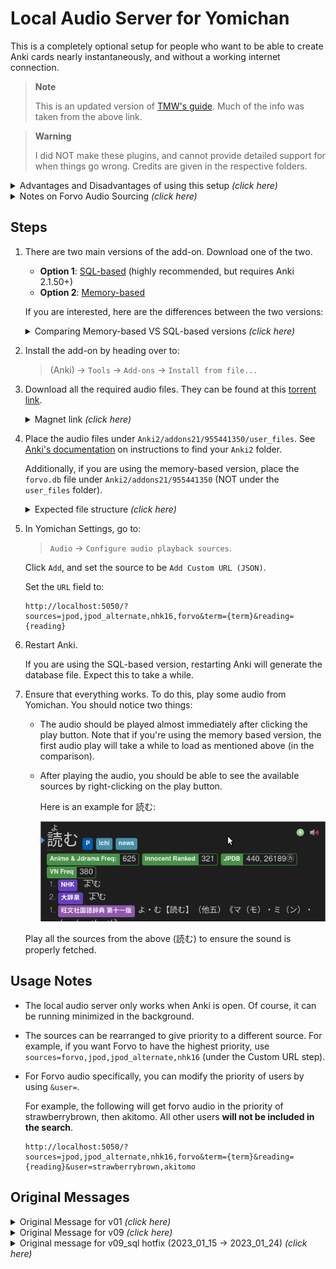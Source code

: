 
# Local Audio Server for Yomichan

This is a completely optional setup for people who want to be
able to create Anki cards nearly instantaneously, and without
a working internet connection.

> **Note**
>
> This is an updated version of
> [TMW's guide](https://learnjapanese.moe/yomichan/#offline-audio-server).
> Much of the info was taken from the above link.


> **Warning**
>
> I did NOT make these plugins, and cannot provide detailed support for when things go wrong.
> Credits are given in the respective folders.



<details>
<summary>Advantages and Disadvantages of using this setup <i>(click here)</i></summary>


* **Advantages:**

    1. Most audio is gotten in **less than a second**. Without the local audio server,
        fetching the audio can take anywhere from three seconds to a full minute
        (on particularly bad days).

        Most of the delay from Yomichan when creating cards is from fetching the audio.
        In other words, getting the audio is the main bottleneck of when creating Anki cards.
        This setup removes this bottleneck, and allows you to make cards **nearly instaneously**.

    1. If you do not have internet access, you can still add audio to your cards.

* **Disadvantages:**

    1. This setup requires a little over **5GB of free space**.

    1. This setup is only available for PC. Although there have been talks to port this to Android,
        this is not currently feasible because most users do not want to waste
        multiple gigabytes of space on their phone.

        Of course, if you're interested in porting this to work with Android, you are always free
        to contribute to [AnkiConnectAndroid](https://github.com/KamWithK/AnkiconnectAndroid)!

    1. It only has the coverage of JPod, NHK16 and select audio from Forvo
        (which is still about 99% coverage, from personal experience).
        To increase audio coverage,
        it would be ideal to also include an extra
        [Forvo audio source](https://learnjapanese.moe/yomichan/#bonus-adding-forvo-extra-audio-source).

</details>


<details> <summary>Notes on Forvo Audio Sourcing <i>(click here)</i></summary>

* The following is a slightly edited quote from person who got the Forvo audio:

    > The files for now only includes audio files with an exact 1:1 mapping of a dictionary/Marv's JPDB frequency list term to the name of the file the user uploaded. Just because you don't get audio for an user it does not mean the user has no audio on Forvo. Just because you get audio it does not mean it actually matches the current word/reading. It is also not uncommon that people pronounce multiple readings in the same file.

    The full quote can be found at the bottom of the page, under "Original Message for v09".

</details>


## Steps

1.  There are two main versions of the add-on. Download one of the two.

    - **Option 1**: [SQL-based](https://github.com/Aquafina-water-bottle/jmdict-english-yomichan/blob/master/local_audio/sql_09/localaudio_sql09__2023_01_24.ankiaddon?raw=true) (highly recommended, but requires Anki 2.1.50+)
    - **Option 2**: [Memory-based](https://github.com/Aquafina-water-bottle/jmdict-english-yomichan/blob/master/local_audio/09/localaudio_09__2023_01_15.ankiaddon?raw=true)

    If you are interested, here are the differences between the two versions:

    <details> <summary>Comparing Memory-based VS SQL-based versions <i>(click here)</i></summary>

    <br>

    > The SQL-based version stores the map in a local database file on your computer.
    > This version queries this database when fetching the audio.
    >
    > The memory-based version generates and caches the map in memory.
    > This is the original version of the add-on.
    > The SQL-based version is a patch on-top of this version.
    >
    > Advantages and disadvantages of each version:
    >
    > - The SQL-based version only works on Anki versions 2.1.50 and above.
    >
    > - The SQL database only has to be generated once, as this database is
    >     stored on the disk.
    >
    >     The memory-based version must regenerated its cache
    >     **every time you re-open Anki**.
    >     This indeed has noticable effects;
    >     the cache is only regenerated when audio is fetched,
    >     so the first card added after every Anki restart will take noticably longer than normal.
    >
    > - The memory-based version hogs about ~250MB of memory,
    >     which is a problem on slow computers.
    >     The SQL-based version does not hog memory.
    >
    > - The memory-based version is slightly faster than the SQL-based version, outside of the first card of each session.

    </details>

1. Install the add-on by heading over to:

    > (Anki) →  `Tools` →  `Add-ons` →  `Install from file...`

1. Download all the required audio files.
    They can be found at this [torrent link](https://nyaa.si/view/1625597).

    <details> <summary>Magnet link <i>(click here)</i></summary>

        magnet:?xt=urn:btih:15f4557bc3e5464609bc1f9ac444db3611b97541&dn=Yomichan%20Japanese%20Local%20Audio%20-%20JapanesePod101%20%28JPod%29%2C%20NHK%2C%20Forvo%20Select%20Users&tr=http%3A%2F%2Fnyaa.tracker.wf%3A7777%2Fannounce&tr=udp%3A%2F%2Fopen.stealth.si%3A80%2Fannounce&tr=udp%3A%2F%2Ftracker.opentrackr.org%3A1337%2Fannounce&tr=udp%3A%2F%2Fexodus.desync.com%3A6969%2Fannounce&tr=udp%3A%2F%2Ftracker.torrent.eu.org%3A451%2Fannounce

    </details>

1. Place the audio files under `Anki2/addons21/955441350/user_files`.
    See [Anki's documentation](https://docs.ankiweb.net/files.html#file-locations)
    on instructions to find your `Anki2` folder.

    Additionally, if you are using the memory-based version, place the `forvo.db` file
    under `Anki2/addons21/955441350` (NOT under the `user_files` folder).

    <details> <summary>Expected file structure <i>(click here)</i></summary>

        955441350
        ├── forvo.db
        └── user_files
            ├── forvo_files
            │   ├── akitomo
            │   │   └── 目的.mp3
            │   ├── kaoring
            │   │   └── ...
            │   └── ...
            ├── jpod_alternate_files
            │   ├── よむ - 読む.mp3
            │   └── ...
            ├── jpod_files
            │   ├── よむ - 読む.mp3
            │   └── ...
            └── nhk16_files
                ├── audio
                │   ├── 20170616125910.aac
                │   └── ...
                └── entries.json

    </summary>

1. In Yomichan Settings, go to:

    > `Audio` →  `Configure audio playback sources`.

    Click `Add`, and set the source to be `Add Custom URL (JSON)`.

    Set the `URL` field to:
    ```
    http://localhost:5050/?sources=jpod,jpod_alternate,nhk16,forvo&term={term}&reading={reading}
    ```

1. Restart Anki.

    If you are using the SQL-based version, restarting Anki will generate the database file.
    Expect this to take a while.

1. Ensure that everything works. To do this, play some audio from Yomichan.
    You should notice two things:

    - The audio should be played almost immediately after clicking the play button.
        Note that if you're using the memory based version,
        the first audio play will take a while to load as mentioned above (in the comparison).
    - After playing the audio, you should be able to see the available sources
        by right-clicking on the play button.

        Here is an example for 読む:

        ![image](./img/yomu.gif)

    Play all the sources from the above (読む) to ensure the sound is properly fetched.


## Usage Notes

* The local audio server only works when Anki is open. Of course, it can be running minimized in the background.

* The sources can be rearranged to give priority to a different source.
    For example, if you want Forvo to have the highest priority, use
    `sources=forvo,jpod,jpod_alternate,nhk16`
    (under the Custom URL step).

* For Forvo audio specifically, you can modify the priority of users by using `&user=`.

    For example, the following will get forvo audio in the priority of strawberrybrown, then akitomo. All other users **will not be included in the search**.
    ```
    http://localhost:5050/?sources=jpod,jpod_alternate,nhk16,forvo&term={term}&reading={reading}&user=strawberrybrown,akitomo
    ```


## Original Messages

<details> <summary>Original Message for v01 <i>(click here)</i></summary>

<sup>
<a href="https://discord.com/channels/617136488840429598/778430038159655012/943743205931900928">Original discord message</a>, on
<a href="https://learnjapanese.moe/join/">TMW server</a>
</sup>

> Zetta — 16/02/2022 <br>
> Yomichan Local Audio Server Anki Plugin V0.1 (probably buggy) This plugin acts similar to the Forvo Audio Server plugin but runs off the downloaded JapanesePod audio files. The purpose is to provide offline access and faster look ups for audio that exists in the dump.
> 
> Any audio files with the format of `<reading> - <term>.mp3` under the plugins `user_files` directory will be used. Folder structure under `user_files` doesn’t matter. For example `よむ - 読む.mp3` it will try to match the yomichan entry to both reading and term and show up as `Local (Exact)` Failing that, it will just use `reading` and show up as `Local (Reading)` in the yomichan audio dropdown.
> 
> How to use:
> 
> 1. Install the attached addon like any other local addon.
> 1. Restart Anki
> 1. Allow network connections (required since this is a local server)
> 1. In yomichan settings, go to Audio > Configure Audio Playback Sources > Custom Audio Source
> 1. Select Type as JSON and set URL to `http://localhost:5050/?term={term}&reading={reading}`
> 1. Download the JapansePod Audio dump from here https://discord.com/channels/617136488840429598/778430038159655012/943679275884740608 and unzip all archives it in your Anki2 folder under `addons21/955441350/user_files`
> 1. (You may need to Restart Anki again if it doesn’t start working.)
> 
> Bugfix for multiple files named the same in different directories under user_files. https://discord.com/channels/617136488840429598/778430038159655012/943876430746513429 <br>
> Credit: Much of the code was ripped from https://github.com/jamesnicolas/yomichan-forvo-server

</details>


<details> <summary>Original Message for v09 <i>(click here)</i></summary>

<sup>
<a href="https://discord.com/channels/617136488840429598/778430038159655012/1047979092777123950">Original discord message</a>, on
<a href="https://learnjapanese.moe/join/">TMW server</a>
</sup>

> 猫です — 01/12/2023 <br>
> experimental extension of the local yomichan server with forvo users akitomo, kaoring, poyotan, skent, strawberrybrown (only tested for couple of minutes on a windows machine so lets hope for the best)
> 
> https://mega.nz/folder/1XgGgSBZ#_rQZLbxS5EcEv68S9I_WAw
> 
> Follow https://github.com/Aquafina-water-bottle/jmdict-english-yomichan/tree/master/local_audio#steps to install option 1 of the local audio addon in anki.
> Extract localaudio_v09.zip into the main addon folder of anki (you can rename the init.py file in case you want a backup, otherwise just overwrite)
> Extract contents of forvo_files_v09.zip to user_files/forvo_files (so that you have 5 folders named after the mentioned users)
> Restart and reopen Anki
> 
> Add forvo as value to the source parameter for the playback source in yomichan: e. g. `http://localhost:5050/?sources=forvo,jpod,jpod_alternate,nhk16&term={term}&reading={reading}`
> 
> You can add an user parameter to modify the sort order/which users should be displayed/used (nothing found means nothing displayed for forvo): e. g. `http://localhost:5050/?sources=forvo,jpod,jpod_alternate,nhk16&term={term}&reading={reading}&user=strawberrybrown,akitomo` (in case there is no audio for strawberrybrown/akitomo but poyotan have one still nothing would be displayed)
> 
> Note: maybe you saw the discussion - the files for now only includes  audio files with an exact 1:1 mapping of a dictionary/marvs jpdb frequency list term to the name of the file the user uploaded. Just because you don't get audio for an user it does not mean the user has no audio on forvo. Just because you get audio it does not mean it actually matches the current word/reading (also not uncommon that people pronounce multiple readings in the same file). Maybe one day me or someone find a nice way to normalize the filenames and is in the mood to extend the script/files for better results/accuracy but for now you need to live with what you get : >

</details>

<details> <summary>Original message for v09_sql hotfix (2023_01_15 -> 2023_01_24) <i>(click here)</i></summary>

<sup>
<a href="https://discord.com/channels/617136488840429598/778430038159655012/1067694392393093220">Original discord message</a>, on
<a href="https://learnjapanese.moe/join/">TMW server</a>
</sup>

> Aquafina water bottle — 01/24/2023 <br>
> Out of pure stupidity, the jpod_alternate audio files aren't actually found in the `sql_09` version. If you already have it installed, here's how to hotfix it:
> 1. Download the new `__init__.py` file. You can find it in the zip below or at this link: https://raw.githubusercontent.com/Aquafina-water-bottle/jmdict-english-yomichan/master/local_audio/sql_09/__init__.py
> 2. Navigate to `Anki2/addons21/955441350`
> 3. Replace the `__init__.py` file with the one downloaded from step 1.
> 4. Remove the `entries.db` file entirely.
> 5. Restart Anki. You should now be able to see 読む from all 4 sources. It should look like step 7 from the standard setup instructions: <https://github.com/Aquafina-water-bottle/jmdict-english-yomichan/tree/master/local_audio>
> 
> Worst case scenario, if the hotfix doesn't work, it's likely best to just re-do the setup process from scratch by deleting the addon and following the steps in the README. Make sure you save the `user_files` folder so you don't have to re-download any audio files.

</details>

